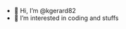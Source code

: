 - 👋 Hi, I’m @kgerard82
- 👀 I’m interested in coding and stuffs

<!---
kgerard82/kgerard82 is a ✨ special ✨ repository because its `README.md` (this file) appears on your GitHub profile.
You can click the Preview link to take a look at your changes.
--->

